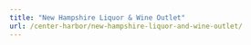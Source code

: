 ```yaml
---
title: "New Hampshire Liquor & Wine Outlet"
url: /center-harbor/new-hampshire-liquor-and-wine-outlet/
---
```

